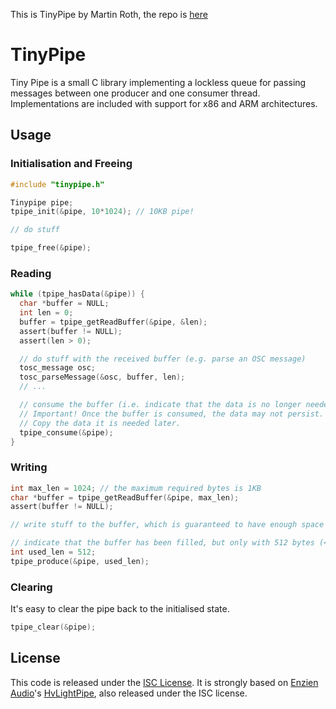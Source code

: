 This is TinyPipe by Martin Roth, the repo is [here](https://github.com/mhroth/tinypipe)

# TinyPipe
Tiny Pipe is a small C library implementing a lockless queue for passing messages between one producer and one consumer thread. Implementations are included with support for x86 and ARM architectures.

## Usage

### Initialisation and Freeing
```c
#include "tinypipe.h"

Tinypipe pipe;
tpipe_init(&pipe, 10*1024); // 10KB pipe!

// do stuff

tpipe_free(&pipe);
```

### Reading
```c
while (tpipe_hasData(&pipe)) {
  char *buffer = NULL;
  int len = 0;
  buffer = tpipe_getReadBuffer(&pipe, &len);
  assert(buffer != NULL);
  assert(len > 0);

  // do stuff with the received buffer (e.g. parse an OSC message)
  tosc_message osc;
  tosc_parseMessage(&osc, buffer, len);
  // ...

  // consume the buffer (i.e. indicate that the data is no longer needed)
  // Important! Once the buffer is consumed, the data may not persist.
  // Copy the data it is needed later.
  tpipe_consume(&pipe);
}
```

### Writing
```c
int max_len = 1024; // the maximum required bytes is 1KB
char *buffer = tpipe_getReadBuffer(&pipe, max_len);
assert(buffer != NULL);

// write stuff to the buffer, which is guaranteed to have enough space to write the maximum requested length

// indicate that the buffer has been filled, but only with 512 bytes (<= max_len)
int used_len = 512;
tpipe_produce(&pipe, used_len);
```

### Clearing
It's easy to clear the pipe back to the initialised state.
```c
tpipe_clear(&pipe);
```

## License
This code is released under the [ISC License](https://opensource.org/licenses/ISC). It is strongly based on [Enzien Audio](https://enzienaudio.com)'s [HvLightPipe](https://github.com/enzienaudio/heavy/blob/master/src/TinyPipe.h), also released under the ISC license.
